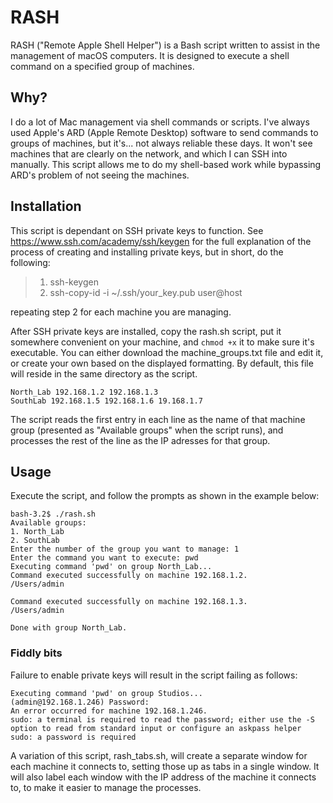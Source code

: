 # RASH

RASH ("Remote Apple Shell Helper") is a Bash script written to assist in the management of macOS computers. It is designed to execute a shell command on a specified group of machines.

## Why?

I do a lot of Mac management via shell commands or scripts. I've always used Apple's ARD (Apple Remote Desktop) software to send commands to groups of machines, but it's... not always reliable these days. It won't see machines that are clearly on the network, and which I can SSH into manually. This script allows me to do my shell-based work while bypassing ARD's problem of not seeing the machines.

## Installation

This script is dependant on SSH private keys to function. See https://www.ssh.com/academy/ssh/keygen for the full explanation of the process of creating and installing private keys, but in short, do the following:

> 1) ssh-keygen
> 2) ssh-copy-id -i ~/.ssh/your_key.pub user@host

repeating step 2 for each machine you are managing.

After SSH private keys are installed, copy the rash.sh script, put it somewhere convenient on your machine, and `chmod +x` it to make sure it's executable. You can either download the machine_groups.txt file and edit it, or create your own based on the displayed formatting. By default, this file will reside in the same directory as the script. 

```
North_Lab 192.168.1.2 192.168.1.3
SouthLab 192.168.1.5 192.168.1.6 19.168.1.7
```

The script reads the first entry in each line as the name of that machine group (presented as "Available groups" when the script runs), and processes the rest of the line as the IP adresses for that group.

## Usage

Execute the script, and follow the prompts as shown in the example below:

```
bash-3.2$ ./rash.sh 
Available groups:
1. North_Lab
2. SouthLab
Enter the number of the group you want to manage: 1
Enter the command you want to execute: pwd
Executing command 'pwd' on group North_Lab...
Command executed successfully on machine 192.168.1.2.
/Users/admin

Command executed successfully on machine 192.168.1.3.
/Users/admin

Done with group North_Lab.
```

### Fiddly bits

Failure to enable private keys will result in the script failing as follows:

```
Executing command 'pwd' on group Studios...
(admin@192.168.1.246) Password:
An error occurred for machine 192.168.1.246.
sudo: a terminal is required to read the password; either use the -S option to read from standard input or configure an askpass helper
sudo: a password is required
```

A variation of this script, rash_tabs.sh, will create a separate window for each machine it connects to, setting those up as tabs in a single window. It will also label each window with the IP address of the machine it connects to, to make it easier to manage the processes.
